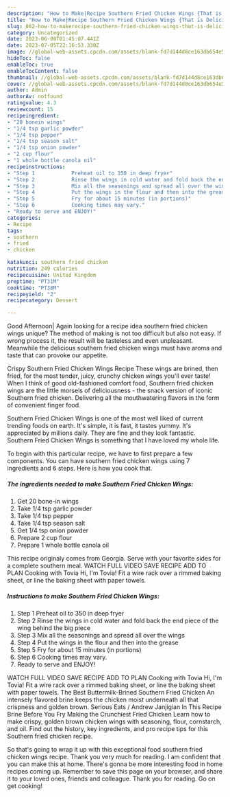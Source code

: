 ```yaml
---
description: "How to Make|Recipe Southern Fried Chicken Wings {That is Delicious"
title: "How to Make|Recipe Southern Fried Chicken Wings {That is Delicious"
slug: 862-how-to-makerecipe-southern-fried-chicken-wings-that-is-delicious
category: Uncategorized
date: 2023-06-08T01:45:07.441Z
date: 2023-07-05T22:16:53.330Z
image: //global-web-assets.cpcdn.com/assets/blank-fd7d144d8ce163db654e5a02c40b08a2775adb7897d16e4062681dc7e1b2800f.png
hideToc: false
enableToc: true
enableTocContent: false
thumbnail: //global-web-assets.cpcdn.com/assets/blank-fd7d144d8ce163db654e5a02c40b08a2775adb7897d16e4062681dc7e1b2800f.png
cover: //global-web-assets.cpcdn.com/assets/blank-fd7d144d8ce163db654e5a02c40b08a2775adb7897d16e4062681dc7e1b2800f.png
author: Admin
authorAv: notfound
ratingvalue: 4.3
reviewcount: 15
recipeingredient:
- "20 bonein wings"
- "1/4 tsp garlic powder"
- "1/4 tsp pepper"
- "1/4 tsp season salt"
- "1/4 tsp onion powder"
- "2 cup flour"
- "1 whole bottle canola oil"
recipeinstructions:
- "Step 1            Preheat oil to 350 in deep fryer"
- "Step 2            Rinse the wings in cold water and fold back the end piece of  the wing behind the big piece"
- "Step 3            Mix all the seasonings and spread all over the wings"
- "Step 4            Put the wings in the flour and then into the grease"
- "Step 5            Fry for about 15 minutes (in portions)"
- "Step 6            Cooking times may vary."
- "Ready to serve and ENJOY!"
categories:
- Recipe
tags:
- southern
- fried
- chicken

katakunci: southern fried chicken 
nutrition: 249 calories
recipecuisine: United Kingdom
preptime: "PT31M"
cooktime: "PT38M"
recipeyield: "2"
recipecategory: Dessert

---
```



Good Afternoon| Again looking for a recipe idea southern fried chicken wings unique? The method of making is not too difficult but also not easy. If wrong process it, the result will be tasteless and even unpleasant. Meanwhile the delicious southern fried chicken wings must have aroma and taste that can provoke our appetite.





Crispy Southern Fried Chicken Wings Recipe These wings are brined, then fried, for the most tender, juicy, crunchy chicken wings you&#39;ll ever taste! When I think of good old-fashioned comfort food, Southern fried chicken wings are the little morsels of deliciousness - the snack version of iconic Southern fried chicken. Delivering all the mouthwatering flavors in the form of convenient finger food.

Southern Fried Chicken Wings is one of the most well liked of current trending foods on earth. It's simple, it is fast, it tastes yummy. It's appreciated by millions daily. They are fine and they look fantastic. Southern Fried Chicken Wings is something that I have loved my whole life.


To begin with this particular recipe, we have to first prepare a few components. You can have southern fried chicken wings using 7 ingredients and 6 steps. Here is how you cook that.

<!--inarticleads1-->

##### The ingredients needed to make Southern Fried Chicken Wings:

1. Get 20 bone-in wings
1. Take 1/4 tsp garlic powder
1. Take 1/4 tsp pepper
1. Take 1/4 tsp season salt
1. Get 1/4 tsp onion powder
1. Prepare 2 cup flour
1. Prepare 1 whole bottle canola oil


This recipe originaly comes from Georgia. Serve with your favorite sides for a complete southern meal. WATCH FULL VIDEO SAVE RECIPE ADD TO PLAN Cooking with Tovia Hi, I&#39;m Tovia! Fit a wire rack over a rimmed baking sheet, or line the baking sheet with paper towels. 

<!--inarticleads2-->

##### Instructions to make Southern Fried Chicken Wings:

1. Step 1            Preheat oil to 350 in deep fryer
1. Step 2            Rinse the wings in cold water and fold back the end piece of  the wing behind the big piece
1. Step 3            Mix all the seasonings and spread all over the wings
1. Step 4            Put the wings in the flour and then into the grease
1. Step 5            Fry for about 15 minutes (in portions)
1. Step 6            Cooking times may vary.
1. Ready to serve and ENJOY!

WATCH FULL VIDEO SAVE RECIPE ADD TO PLAN Cooking with Tovia Hi, I&#39;m Tovia! Fit a wire rack over a rimmed baking sheet, or line the baking sheet with paper towels. The Best Buttermilk-Brined Southern Fried Chicken An intensely flavored brine keeps the chicken moist underneath all that crispness and golden brown. Serious Eats / Andrew Janjigian In This Recipe Brine Before You Fry Making the Crunchiest Fried Chicken Learn how to make crispy, golden brown chicken wings with seasoning, flour, cornstarch, and oil. Find out the history, key ingredients, and pro recipe tips for this Southern fried chicken recipe. 

So that's going to wrap it up with this exceptional food southern fried chicken wings recipe. Thank you very much for reading. I am confident that you can make this at home. There's gonna be more interesting food in home recipes coming up. Remember to save this page on your browser, and share it to your loved ones, friends and colleague. Thank you for reading. Go on get cooking!
